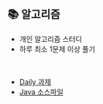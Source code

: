 ## 📚 알고리즘
- 개인 알고리즘 스터디
- 하루 최소 1문제 이상 풀기

<br>

- [Daily 과제](https://github.com/Songwonseok/CS-Study/wiki#-%EC%95%8C%EA%B3%A0%EB%A6%AC%EC%A6%98-%EB%AC%B8%EC%A0%9C)
- [Java 소스파일](https://github.com/namdh9011/Algo/tree/master/src)



